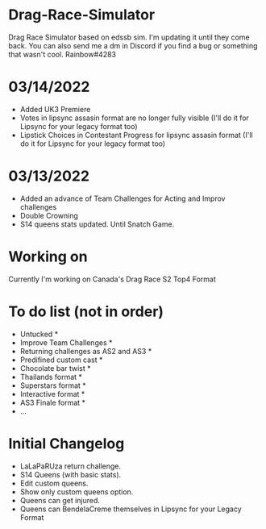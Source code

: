 # Drag-Race-Simulator
Drag Race Simulator based on edssb sim. I'm updating it until they come back.
You can also send me a dm in Discord if you find a bug or something that wasn't cool. Rainbow#4283
# 03/14/2022
* Added UK3 Premiere
* Votes in lipsync assasin format are no longer fully visible (I'll do it for Lipsync for your legacy format too)
* Lipstick Choices in Contestant Progress for lipsync assasin format (I'll do it for Lipsync for your legacy format too)

# 03/13/2022
* Added an advance of Team Challenges for Acting and Improv challenges
* Double Crowning
* S14 queens stats updated. Until Snatch Game.

# Working on
Currently I'm working on Canada's Drag Race S2 Top4 Format


# To do list (not in order)
 * Untucked *
 * Improve Team Challenges *
 * Returning challenges as AS2 and AS3 *
 * Predifined custom cast *
 * Chocolate bar twist *
 * Thailands format *
 * Superstars format *
 * Interactive format *
 * AS3 Finale format *
 * ...

# Initial Changelog
* LaLaPaRUza return challenge.
* S14 Queens (with basic stats).
* Edit custom queens.
* Show only custom queens option.
* Queens can get injured.
* Queens can BendelaCreme themselves in Lipsync for your Legacy Format
